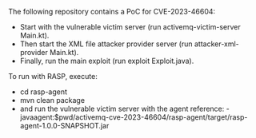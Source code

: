 The following repository contains a PoC for CVE-2023-46604:
- Start with the vulnerable victim server (run activemq-victim-server Main.kt).
- Then start the XML file attacker provider server (run attacker-xml-provider Main.kt).
- Finally, run the main exploit (run exploit Exploit.java).

To run with RASP, execute:
- cd rasp-agent
- mvn clean package
- and run the vulnerable victim server with the agent reference: -javaagent:$pwd/activemq-cve-2023-46604/rasp-agent/target/rasp-agent-1.0.0-SNAPSHOT.jar 
